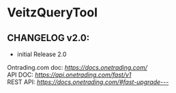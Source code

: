 
# VeitzQueryTool

## CHANGELOG v2.0:
- initial Release 2.0    
    
Ontrading.com doc: *https://docs.onetrading.com/*  
API DOC: *https://api.onetrading.com/fast/v1*   
REST API: *https://docs.onetrading.com/#fast-upgrade---*